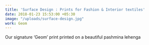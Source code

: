 ```yaml
---
title: 'Surface Design : Prints for Fashion & Interior textiles'
date: 2018-01-23 15:53:00 +05:30
image: "/uploads/surface-design.jpg"
work: Geom
---
```


Our signature ‘Geom’ print printed on a beautiful pashmina lehenga